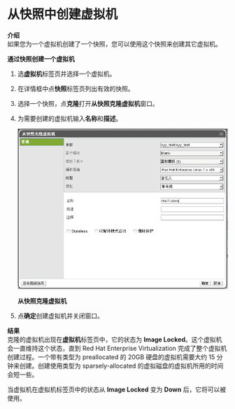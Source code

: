 # 从快照中创建虚拟机

**介绍**<br/>
如果您为一个虚拟机创建了一个快照，您可以使用这个快照来创建其它虚拟机。


**通过快照创建一个虚拟机**

1. 选**虚拟机**标签页并选择一个虚拟机。

2. 在详情框中点**快照**标签页列出有效的快照。

3. 选择一个快照，点**克隆**打开**从快照克隆虚拟机**窗口。

4. 为需要创建的虚拟机输入**名称**和**描述**。

   ![从快照克隆虚拟机](../../images/vm-clone-from-snapshot.png)

   **从快照克隆虚拟机**

5. 点**确定**创建虚拟机并关闭窗口。


**结果**<br/>
克隆的虚拟机出现在**虚拟机**标签页中，它的状态为 **Image Locked**。这个虚拟机会一直维持这个状态，直到 Red Hat Enterprise Virtualization 完成了整个虚拟机创建过程。一个带有类型为 preallocated 的 20GB 硬盘的虚拟机需要大约 15 分钟来创建。创建使用类型为 sparsely-allocated 的虚拟磁盘的虚拟机所用的时间会短一些。

当虚拟机在虚拟机标签页中的状态从 **Image Locked** 变为 **Down** 后，它将可以被使用。
